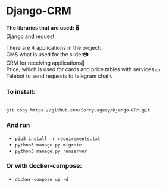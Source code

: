 # Django-CRM


**The libraries that are used:**  🖥  
Django and 
request

There are 4 applications in the project:<br> 
CMS what is used for the slider📷<br>
CRM for receiving applications📓<br> 
Price, which is used for cards and price tables with services 💵<br>
Telebot to send requests to telegram chat 📞



<h3>To install:</h3><br>
<code>git copy https://github.com/SorryLegacy/Django-CRM.git </code><br>

<p><h3>And run</h3><p>
<ul>
<li><code>pip3 install -r requirements.txt </code></li>
<li><code>python3 manage.py migrate </code></li>
<li><code>python3 manage.py runserver </code></li>
</ul></p>
<h3>Or with docker-compose:</h3>
<ul>
    <li><code>docker-compose up -d</code></li>
</ul>




